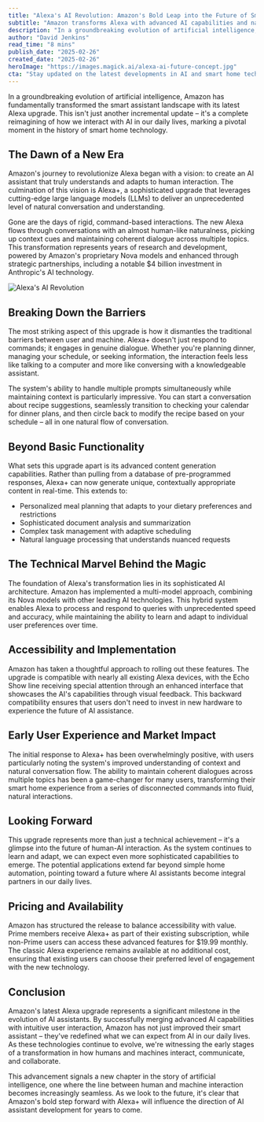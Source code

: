 ```yaml
---
title: "Alexa's AI Revolution: Amazon's Bold Leap into the Future of Smart Assistants"
subtitle: "Amazon transforms Alexa with advanced AI capabilities and natural conversations"
description: "In a groundbreaking evolution of artificial intelligence, Amazon has fundamentally transformed the smart assistant landscape with its latest Alexa upgrade. This isn't just another incremental update – it's a reimagining of AI interactions in daily life."
author: "David Jenkins"
read_time: "8 mins"
publish_date: "2025-02-26"
created_date: "2025-02-26"
heroImage: "https://images.magick.ai/alexa-ai-future-concept.jpg"
cta: "Stay updated on the latest developments in AI and smart home technology by following us on LinkedIn. Our expert analysis helps you navigate the rapidly evolving world of artificial intelligence."
---
```


In a groundbreaking evolution of artificial intelligence, Amazon has fundamentally transformed the smart assistant landscape with its latest Alexa upgrade. This isn't just another incremental update – it's a complete reimagining of how we interact with AI in our daily lives, marking a pivotal moment in the history of smart home technology.

## The Dawn of a New Era

Amazon's journey to revolutionize Alexa began with a vision: to create an AI assistant that truly understands and adapts to human interaction. The culmination of this vision is Alexa+, a sophisticated upgrade that leverages cutting-edge large language models (LLMs) to deliver an unprecedented level of natural conversation and understanding.

Gone are the days of rigid, command-based interactions. The new Alexa flows through conversations with an almost human-like naturalness, picking up context cues and maintaining coherent dialogue across multiple topics. This transformation represents years of research and development, powered by Amazon's proprietary Nova models and enhanced through strategic partnerships, including a notable $4 billion investment in Anthropic's AI technology.

![Alexa's AI Revolution](https://images.magick.ai/alexa-ai-future-concept.jpg)

## Breaking Down the Barriers

The most striking aspect of this upgrade is how it dismantles the traditional barriers between user and machine. Alexa+ doesn't just respond to commands; it engages in genuine dialogue. Whether you're planning dinner, managing your schedule, or seeking information, the interaction feels less like talking to a computer and more like conversing with a knowledgeable assistant.

The system's ability to handle multiple prompts simultaneously while maintaining context is particularly impressive. You can start a conversation about recipe suggestions, seamlessly transition to checking your calendar for dinner plans, and then circle back to modify the recipe based on your schedule – all in one natural flow of conversation.

## Beyond Basic Functionality

What sets this upgrade apart is its advanced content generation capabilities. Rather than pulling from a database of pre-programmed responses, Alexa+ can now generate unique, contextually appropriate content in real-time. This extends to:

- Personalized meal planning that adapts to your dietary preferences and restrictions
- Sophisticated document analysis and summarization
- Complex task management with adaptive scheduling
- Natural language processing that understands nuanced requests

## The Technical Marvel Behind the Magic

The foundation of Alexa's transformation lies in its sophisticated AI architecture. Amazon has implemented a multi-model approach, combining its Nova models with other leading AI technologies. This hybrid system enables Alexa to process and respond to queries with unprecedented speed and accuracy, while maintaining the ability to learn and adapt to individual user preferences over time.

## Accessibility and Implementation

Amazon has taken a thoughtful approach to rolling out these features. The upgrade is compatible with nearly all existing Alexa devices, with the Echo Show line receiving special attention through an enhanced interface that showcases the AI's capabilities through visual feedback. This backward compatibility ensures that users don't need to invest in new hardware to experience the future of AI assistance.

## Early User Experience and Market Impact

The initial response to Alexa+ has been overwhelmingly positive, with users particularly noting the system's improved understanding of context and natural conversation flow. The ability to maintain coherent dialogues across multiple topics has been a game-changer for many users, transforming their smart home experience from a series of disconnected commands into fluid, natural interactions.

## Looking Forward

This upgrade represents more than just a technical achievement – it's a glimpse into the future of human-AI interaction. As the system continues to learn and adapt, we can expect even more sophisticated capabilities to emerge. The potential applications extend far beyond simple home automation, pointing toward a future where AI assistants become integral partners in our daily lives.

## Pricing and Availability

Amazon has structured the release to balance accessibility with value. Prime members receive Alexa+ as part of their existing subscription, while non-Prime users can access these advanced features for $19.99 monthly. The classic Alexa experience remains available at no additional cost, ensuring that existing users can choose their preferred level of engagement with the new technology.

## Conclusion

Amazon's latest Alexa upgrade represents a significant milestone in the evolution of AI assistants. By successfully merging advanced AI capabilities with intuitive user interaction, Amazon has not just improved their smart assistant – they've redefined what we can expect from AI in our daily lives. As these technologies continue to evolve, we're witnessing the early stages of a transformation in how humans and machines interact, communicate, and collaborate.

This advancement signals a new chapter in the story of artificial intelligence, one where the line between human and machine interaction becomes increasingly seamless. As we look to the future, it's clear that Amazon's bold step forward with Alexa+ will influence the direction of AI assistant development for years to come.